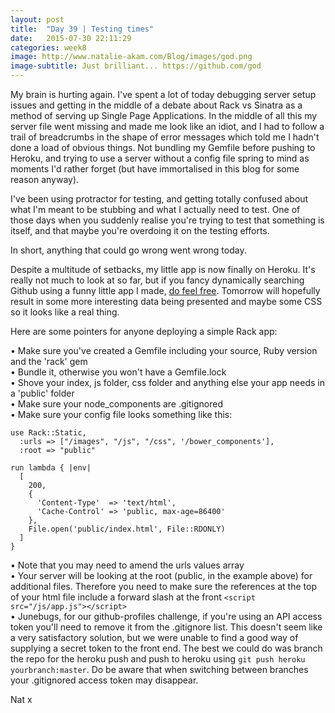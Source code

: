 ```yaml
---
layout: post
title:  "Day 39 | Testing times"
date:   2015-07-30 22:11:29
categories: week8
image: http://www.natalie-akam.com/Blog/images/god.png
image-subtitle: Just brilliant... https://github.com/god
---
```


My brain is hurting again. I've spent a lot of today debugging server setup issues and getting in the middle of a debate about Rack vs Sinatra as a method of serving up Single Page Applications. In the middle of all this my server file went missing and made me look like an idiot, and I had to follow a trail of breadcrumbs in the shape of error messages which told me I hadn't done a load of obvious things. Not bundling my Gemfile before pushing to Heroku, and trying to use a server without a config file spring to mind as moments I'd rather forget (but have immortalised in this blog for some reason anyway).

I've been using protractor for testing, and getting totally confused about what I'm meant to be stubbing and what I actually need to test. One of those days when you suddenly realise you're trying to test that something is itself, and that maybe you're overdoing it on the testing efforts.

In short, anything that could go wrong went wrong today.

Despite a multitude of setbacks, my little app is now finally on Heroku. It's really not much to look at so far, but if you fancy dynamically searching Github using a funny little app I made, <a href='https://nat-gihub-profiles.herokuapp.com/' target='_blank'>do feel free</a>. Tomorrow will hopefully result in some more interesting data being presented and maybe some CSS so it looks like a real thing.

Here are some pointers for anyone deploying a simple Rack app:

&bull; Make sure you've created a Gemfile including your source, Ruby version and the 'rack' gem<br>
&bull; Bundle it, otherwise you won't have a Gemfile.lock<br>
&bull; Shove your index, js folder, css folder and anything else your app needs in a 'public' folder<br>
&bull; Make sure your node_components are .gitignored<br>
&bull; Make sure your config file looks something like this:

    use Rack::Static,
      :urls => ["/images", "/js", "/css", '/bower_components'],
      :root => "public"

    run lambda { |env|
      [
        200,
        {
          'Content-Type'  => 'text/html',
          'Cache-Control' => 'public, max-age=86400'
        },
        File.open('public/index.html', File::RDONLY)
      ]
    }

&bull; Note that you may need to amend the urls values array<br>
&bull; Your server will be looking at the root (public, in the example above) for additional files. Therefore you need to make sure the references at the top of your html file include a forward slash at the front `<script src="/js/app.js"></script>`<br>
&bull; Junebugs, for our github-profiles challenge, if you're using an API access token you'll need to remove it from the .gitignore list. This doesn't seem like a very satisfactory solution, but we were unable to find a good way of supplying a secret token to the front end. The best we could do was branch the repo for the heroku push and push to heroku using `git push heroku yourbranch:master`. Do be aware that when switching between branches your .gitignored access token may disappear.

Nat x
